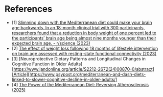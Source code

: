 # References
- [1] [Slimming down with the Mediterranean diet could make your brain age backwards. In an 18-month clinical trial with 300 participants, researchers found that a reduction in body weight of one percent led to the participants’ brain age being almost nine months younger than their expected brain age. - r/science (2023)](https://www.reddit.com/r/science/comments/1408e7m/slimming_down_with_the_mediterranean_diet_could/)
- [2] [The effect of weight loss following 18 months of lifestyle intervention on brain age assessed with resting-state functional connectivity (2023)](https://elifesciences.org/articles/83604)
- [3] [Neuroprotective Dietary Patterns and Longitudinal Changes in Cognitive Function in Older Adults][https://www.jandonline.org/article/S2212-2672(24)00870-0/abstract][Article][https://www.psypost.org/mediterranean-and-dash-diets-linked-to-slower-cognitive-decline-in-older-adults/]
- [4] [The Power of the Mediterranean Diet: Reversing Atherosclerosis (2025)](https://www.youtube.com/watch?v=NUN662XH0kg)